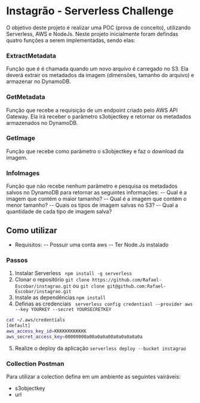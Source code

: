# Instagrão - Serverless Challenge

O objetivo deste projeto é realizar uma POC (prova de conceito), utilizando Serverless, AWS e NodeJs. Neste projeto inicialmente foram defindas quatro funções a serem implementadas, sendo elas:

### ExtractMetadata
 
Função que é é chamada quando um novo arquivo é carregado no S3. Ela
deverá extrair os metadados da imagem (dimensões, tamanho do arquivo) e armazenar no
DynamoDB.

### GetMetadata

Função que recebe a requisição de um endpoint criado pelo AWS API Gateway.
Ela irá receber o parâmetro s3objectkey e retornar os metadados armazenados no DynamoDB.

### GetImage
Função que recebe como parâmetro o s3objectkey e faz o download da imagem.

### InfoImages
Função que não recebe nenhum parâmetro e pesquisa os metadados salvos no
DynamoDB para retornar as seguintes informações:
-- Qual é a imagem que contém o maior tamanho?
-- Qual é a imagem que contém o menor tamanho?
-- Quais os tipos de imagem salvas no S3?
-- Qual a quantidade de cada tipo de imagem salva?

## Como utilizar

* Requisitos:
-- Possuir uma conta aws
-- Ter Node.Js instalado

### Passos

1. Instalar Serverless
``` npm install -g serverless```
2.  Clonar o repositório 
```git clone https://github.com/Rafael-Escobar/instagrao.git```
ou
```git clone git@github.com:Rafael-Escobar/instagrao.git```
3.  Instale as dependências
``` npm install ```
4. Definas as credenciais
``` serverless config credentiasl --provider aws --key YOURKEY --secret YOURSECRETKEY```

```bash
cat ~/.aws/credentials
[default]
aws_access_key_id=KKKKKKKKKKKK
aws_secret_access_key=00000000a00a0a0a00a0a0a0a0a0a
```
5. Realize o deploy da aplicação
```serverless deploy --bucket instagrao```

### Collection Postman

Para utilizar a colection defina em um ambiente as seguintes vairáveis:
- s3objectkey
- url
